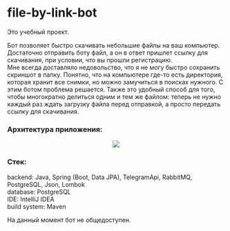# file-by-link-bot

Это учебный проект.

Бот позволяет быстро скачивать небольшие файлы на ваш компьютер. Достаточно отправить боту файл, а он в ответ пришлет ссылку для скачивания, при условии, что вы прошли регистрацию.  
Мне всегда доставляло недовольство, что я не могу быстро сохранить скриншот в папку. Понятно, что на компьютере где-то есть директория, которая хранит все снимки, но можно замучиться в поисках нужного. С этим ботом проблема решается. Также это удобный способ для того, чтобы многократно делиться одним и тем же файлом: теперь не нужно каждый раз ждать загрузку файла перед отправкой, а просто передать ссылку для скачивания.

### Архитектура приложения: ###

<p align="center">
  <kbd>
    <img src="https://github.com/DmitryKotx/file-by-link-bot/assets/109358996/e4180916-49c5-43e5-a952-e501e6de8109"/>
  </kbd>
</p>

### Стек: ###

backend: Java, Spring (Boot, Data JPA), TelegramApi, RabbitMQ, PostgreSQL, Json, Lombok  
database: PostgreSQL  
IDE: IntelliJ IDEA  
build system: Maven

На данный момент бот не общедоступен.
